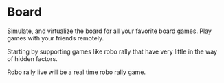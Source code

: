Board
=====

Simulate, and virtualize the board for all your favorite board games.  Play games with your friends remotely.

Starting by supporting games like robo rally that have very little in the way of hidden factors.  

Robo rally live will be a real time robo rally game.
